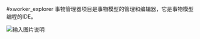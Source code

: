 #xworker_explorer
事物管理器项目是事物模型的管理和编辑器，它是事物模型编程的IDE。

![输入图片说明](http://git.oschina.net/uploads/images/2016/0623/192549_72e935b0_493262.png "在这里输入图片标题")